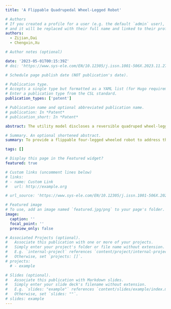 ```yaml
---
title: 'A Flippable Quadrupedal Wheel-Legged Robot'

# Authors
# If you created a profile for a user (e.g. the default `admin` user), write the username (folder name) here
# and it will be replaced with their full name and linked to their profile.
authors:
  - Zijian,Dai
  - Chengxin,Xu

# Author notes (optional)

date: '2023-05-01T00:15:39Z'
# doi: 'https://www.sys-ele.com/EN/10.12305/j.issn.1001-506X.2023.11.27'

# Schedule page publish date (NOT publication's date).

# Publication type.
# Accepts a single type but formatted as a YAML list (for Hugo requirements).
# Enter a publication type from the CSL standard.
publication_types: ['patent']

# Publication name and optional abbreviated publication name.
# publication: In *Patent*
# publication_short: In *Patent*

abstract: The utility model discloses a reversible quadruped wheel-legged robot, related to the technical field of wheel-legged robot equipment, including: a robot base, said robot base includes a bottom plate and a first side plate; the beneficial effect of this utility model is that: there are a robot base and wheel-leg assembly, when in use, through the operation of the first drive motor to drive the first left leg joints to turn, through the operation of the fourth drive motor to drive the fourth The left leg joint is rotated by the first drive motor, and the fourth drive motor is rotated by the fourth drive motor, which drives the wheel-leg assembly to be adjusted four times, and it can be compatible with the foot state and also retains the complex adaptability of the traditional quadrupedal robot, which is also suitable for field exploration, and the overall reversible quadruped wheel-legged robot can be realized through the operation of the four wheel-legged assemblies, which is more flexible, and it can be adapted to a variety of application scenarios such as topographical surveys, industrial inspections, material handling, and planetary exploration to meet the needs of the use of the robot. It can be used in various application scenarios such as terrain survey, industrial inspection, material handling, planetary exploration, etc., to meet the needs of use.

# Summary. An optional shortened abstract.
summary: To provide a flippable four-legged wheeled robot to address the ability of the special capabilities (in particular speed) of the legged robotic system to extend beyond its natural world, as proposed in the background technology above, which is critical for any task that requires skills to move quickly and long distances in challenging environments.

tags: []

# Display this page in the Featured widget?
featured: true

# Custom links (uncomment lines below)
# links:
# - name: Custom Link
#   url: http://example.org

# url_source: 'https://www.sys-ele.com/EN/10.12305/j.issn.1001-506X.2023.11.27'

# Featured image
# To use, add an image named `featured.jpg/png` to your page's folder.
image:
  caption: ''
  focal_point: ''
  preview_only: false

# Associated Projects (optional).
#   Associate this publication with one or more of your projects.
#   Simply enter your project's folder or file name without extension.
#   E.g. `internal-project` references `content/project/internal-project/index.md`.
#   Otherwise, set `projects: []`.
# projects:
  # - example

# Slides (optional).
#   Associate this publication with Markdown slides.
#   Simply enter your slide deck's filename without extension.
#   E.g. `slides: "example"` references `content/slides/example/index.md`.
#   Otherwise, set `slides: ""`.
# slides: example
---
```

